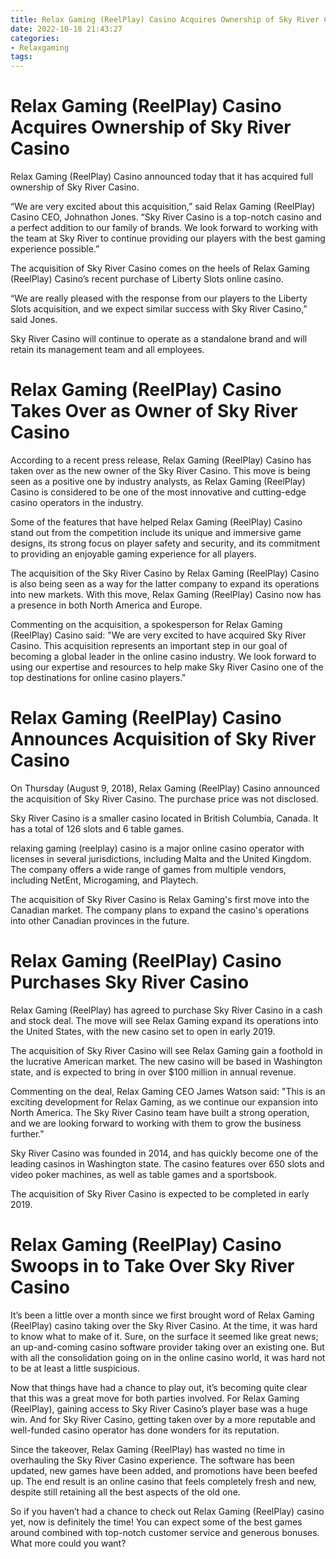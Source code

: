 ```yaml
---
title: Relax Gaming (ReelPlay) Casino Acquires Ownership of Sky River Casino
date: 2022-10-18 21:43:27
categories:
- Relaxgaming
tags:
---
```



#  Relax Gaming (ReelPlay) Casino Acquires Ownership of Sky River Casino

 Relax Gaming (ReelPlay) Casino announced today that it has acquired full ownership of Sky River Casino.

“We are very excited about this acquisition,” said Relax Gaming (ReelPlay) Casino CEO, Johnathon Jones. “Sky River Casino is a top-notch casino and a perfect addition to our family of brands. We look forward to working with the team at Sky River to continue providing our players with the best gaming experience possible.”

The acquisition of Sky River Casino comes on the heels of Relax Gaming (ReelPlay) Casino’s recent purchase of Liberty Slots online casino.

“We are really pleased with the response from our players to the Liberty Slots acquisition, and we expect similar success with Sky River Casino,” said Jones.

Sky River Casino will continue to operate as a standalone brand and will retain its management team and all employees.

#  Relax Gaming (ReelPlay) Casino Takes Over as Owner of Sky River Casino

According to a recent press release, Relax Gaming (ReelPlay) Casino has taken over as the new owner of the Sky River Casino. This move is being seen as a positive one by industry analysts, as Relax Gaming (ReelPlay) Casino is considered to be one of the most innovative and cutting-edge casino operators in the industry.

Some of the features that have helped Relax Gaming (ReelPlay) Casino stand out from the competition include its unique and immersive game designs, its strong focus on player safety and security, and its commitment to providing an enjoyable gaming experience for all players.

The acquisition of the Sky River Casino by Relax Gaming (ReelPlay) Casino is also being seen as a way for the latter company to expand its operations into new markets. With this move, Relax Gaming (ReelPlay) Casino now has a presence in both North America and Europe.

Commenting on the acquisition, a spokesperson for Relax Gaming (ReelPlay) Casino said: "We are very excited to have acquired Sky River Casino. This acquisition represents an important step in our goal of becoming a global leader in the online casino industry. We look forward to using our expertise and resources to help make Sky River Casino one of the top destinations for online casino players."

#  Relax Gaming (ReelPlay) Casino Announces Acquisition of Sky River Casino

On Thursday (August 9, 2018), Relax Gaming (ReelPlay) Casino announced the acquisition of Sky River Casino. The purchase price was not disclosed.

Sky River Casino is a smaller casino located in British Columbia, Canada. It has a total of 126 slots and 6 table games.

 relaxing gaming (reelplay) casino is a major online casino operator with licenses in several jurisdictions, including Malta and the United Kingdom. The company offers a wide range of games from multiple vendors, including NetEnt, Microgaming, and Playtech.

The acquisition of Sky River Casino is Relax Gaming's first move into the Canadian market. The company plans to expand the casino's operations into other Canadian provinces in the future.

#  Relax Gaming (ReelPlay) Casino Purchases Sky River Casino

Relax Gaming (ReelPlay) has agreed to purchase Sky River Casino in a cash and stock deal. The move will see Relax Gaming expand its operations into the United States, with the new casino set to open in early 2019.

The acquisition of Sky River Casino will see Relax Gaming gain a foothold in the lucrative American market. The new casino will be based in Washington state, and is expected to bring in over $100 million in annual revenue.

Commenting on the deal, Relax Gaming CEO James Watson said: "This is an exciting development for Relax Gaming, as we continue our expansion into North America. The Sky River Casino team have built a strong operation, and we are looking forward to working with them to grow the business further."

Sky River Casino was founded in 2014, and has quickly become one of the leading casinos in Washington state. The casino features over 650 slots and video poker machines, as well as table games and a sportsbook.

The acquisition of Sky River Casino is expected to be completed in early 2019.

#  Relax Gaming (ReelPlay) Casino Swoops in to Take Over Sky River Casino

It’s been a little over a month since we first brought word of Relax Gaming (ReelPlay) casino taking over the Sky River Casino. At the time, it was hard to know what to make of it. Sure, on the surface it seemed like great news; an up-and-coming casino software provider taking over an existing one. But with all the consolidation going on in the online casino world, it was hard not to be at least a little suspicious.

Now that things have had a chance to play out, it’s becoming quite clear that this was a great move for both parties involved. For Relax Gaming (ReelPlay), gaining access to Sky River Casino’s player base was a huge win. And for Sky River Casino, getting taken over by a more reputable and well-funded casino operator has done wonders for its reputation.

Since the takeover, Relax Gaming (ReelPlay) has wasted no time in overhauling the Sky River Casino experience. The software has been updated, new games have been added, and promotions have been beefed up. The end result is an online casino that feels completely fresh and new, despite still retaining all the best aspects of the old one.

So if you haven’t had a chance to check out Relax Gaming (ReelPlay) casino yet, now is definitely the time! You can expect some of the best games around combined with top-notch customer service and generous bonuses. What more could you want?